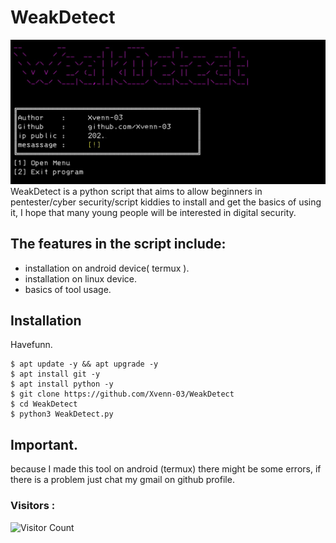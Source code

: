 # WeakDetect
![WeakDetect](main.jpg)
WeakDetect is a python script that aims to allow beginners in pentester/cyber security/script kiddies to install and get the basics of using it, I hope that many young people will be interested in digital security.

## The features in the script include: 
- installation on android device( termux ).
- installation on linux device.
- basics of tool usage.

## Installation
Havefunn.
```
$ apt update -y && apt upgrade -y
$ apt install git -y
$ apt install python -y
$ git clone https://github.com/Xvenn-03/WeakDetect
$ cd WeakDetect
$ python3 WeakDetect.py
```
## Important.
because I made this tool on android (termux) there might be some errors, if there is a problem just chat my gmail on github profile.

### Visitors :
![Visitor Count](https://profile-counter.glitch.me/Xvenn-03/count.svg)
